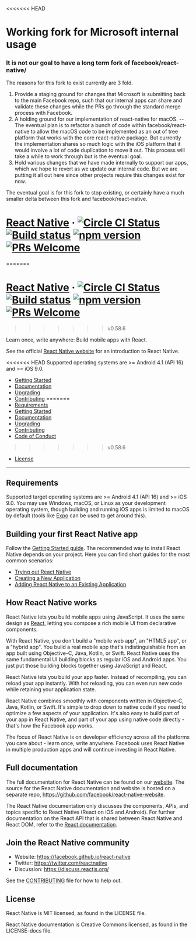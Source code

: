 <<<<<<< HEAD
# Working fork for Microsoft internal usage
### **It is not our goal to have a long term fork of facebook/react-native/**

The reasons for this fork to exist currently are 3 fold.

1. Provide a staging ground for changes that Microsoft is submitting back to the main Facebook repo, such that our internal apps can share and validate these changes while the PRs go through the standard merge process with Facebook.
1. A holding ground for our implementation of react-native for macOS. -- The eventual plan is to refactor a bunch of code within facebook/react-native to allow the macOS code to be implemented as an out of tree platform that works with the core react-native package.  But currently the implementation shares so much logic with the iOS platform that it would involve a lot of code duplication to move it out.  This process will take a while to work through but is the eventual goal.
1. Hold various changes that we have made internally to support our apps, which we hope to revert as we update our internal code.  But we are putting it all out here since other projects require this changes exist for now.

The eventual goal is for this fork to stop existing, or certainly have a much smaller delta between this fork and facebook/react-native.


# [React Native](https://facebook.github.io/react-native/) &middot;  [![Circle CI Status](https://circleci.com/gh/facebook/react-native.svg?style=shield)](https://circleci.com/gh/facebook/react-native) [![Build status](https://ci.appveyor.com/api/projects/status/github/facebook/react-native?branch=master&svg=true)](https://ci.appveyor.com/project/facebok/react-native/branch/master) [![npm version](https://badge.fury.io/js/react-native.svg)](https://badge.fury.io/js/react-native) [![PRs Welcome](https://img.shields.io/badge/PRs-welcome-brightgreen.svg)](CONTRIBUTING.md#pull-requests)
=======
# [React Native](https://facebook.github.io/react-native/) &middot;  [![Circle CI Status](https://circleci.com/gh/facebook/react-native.svg?style=shield)](https://circleci.com/gh/facebook/react-native) [![Build status](https://ci.appveyor.com/api/projects/status/g8d58ipi3auqdtrk/branch/master?svg=true)](https://ci.appveyor.com/project/facebook/react-native/branch/master) [![npm version](https://badge.fury.io/js/react-native.svg)](https://badge.fury.io/js/react-native) [![PRs Welcome](https://img.shields.io/badge/PRs-welcome-brightgreen.svg)](CONTRIBUTING.md#pull-requests)
>>>>>>> v0.58.6

Learn once, write anywhere: Build mobile apps with React.

See the official [React Native website](https://facebook.github.io/react-native/) for an introduction to React Native.

<<<<<<< HEAD
Supported operating systems are >= Android 4.1 (API 16) and >= iOS 9.0.

- [Getting Started](#getting-started)
- [Documentation](#documentation)
- [Upgrading](#upgrading)
- [Contributing](#contributing)
=======
- [Requirements](#requirements)
- [Getting Started](#building-your-first-react-native-app)
- [Documentation](#full-documentation)
- [Upgrading](https://facebook.github.io/react-native/docs/upgrading)
- [Contributing](#join-the-react-native-community)
- [Code of Conduct](./CODE_OF_CONDUCT.md)
>>>>>>> v0.58.6
- [License](#license)

---

## Requirements

Supported target operating systems are >= Android 4.1 (API 16) and >= iOS 9.0. You may use Windows, macOS, or Linux as your development operating system, though building and running iOS apps is limited to macOS by default (tools like [Expo](https://expo.io) can be used to get around this).

## Building your first React Native app

Follow the [Getting Started guide](https://facebook.github.io/react-native/docs/getting-started.html). The recommended way to install React Native depends on your project. Here you can find short guides for the most common scenarios:

- [Trying out React Native](https://snack.expo.io/BJ-uC-nrb)
- [Creating a New Application](https://facebook.github.io/react-native/docs/getting-started.html)
- [Adding React Native to an Existing Application](https://facebook.github.io/react-native/docs/integration-with-existing-apps.html)


## How React Native works

React Native lets you build mobile apps using JavaScript. It uses the same design as [React](https://facebook.github.io/react), letting you compose a rich mobile UI from declarative components.

With React Native, you don't build a "mobile web app", an "HTML5 app", or a "hybrid app". You build a real mobile app that's indistinguishable from an app built using Objective-C, Java, Kotlin, or Swift. React Native uses the same fundamental UI building blocks as regular iOS and Android apps. You just put those building blocks together using JavaScript and React.

React Native lets you build your app faster. Instead of recompiling, you can reload your app instantly. With hot reloading, you can even run new code while retaining your application state.

React Native combines smoothly with components written in Objective-C, Java, Kotlin, or Swift. It's simple to drop down to native code if you need to optimize a few aspects of your application. It's also easy to build part of your app in React Native, and part of your app using native code directly - that's how the Facebook app works.

The focus of React Native is on developer efficiency across all the platforms you care about - learn once, write anywhere. Facebook uses React Native in multiple production apps and will continue investing in React Native.

## Full documentation

The full documentation for React Native can be found on our [website](https://facebook.github.io/react-native/docs/getting-started.html). The source for the React Native documentation and website is hosted on a separate repo, <https://github.com/facebook/react-native-website>.

The React Native documentation only discusses the components, APIs, and topics specific to React Native (React on iOS and Android). For further documentation on the React API that is shared between React Native and React DOM, refer to the [React documentation](https://facebook.github.io/react/).

## Join the React Native community
* Website: https://facebook.github.io/react-native
* Twitter: https://twitter.com/reactnative
* Discussion: https://discuss.reactjs.org/

See the [CONTRIBUTING](./CONTRIBUTING.md) file for how to help out.

## License

React Native is MIT licensed, as found in the LICENSE file.

React Native documentation is Creative Commons licensed, as found in the LICENSE-docs file.
